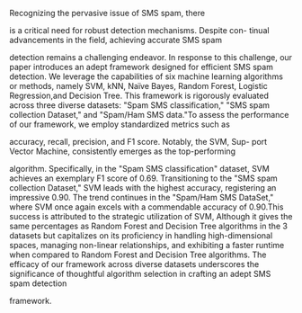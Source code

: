 <p>Recognizing the pervasive issue of SMS spam, there

is a critical need for robust detection mechanisms. Despite con-
tinual advancements in the field, achieving accurate SMS spam

detection remains a challenging endeavor. In response to this
challenge, our paper introduces an adept framework designed
for efficient SMS spam detection. We leverage the capabilities of
six machine learning algorithms or methods, namely SVM, kNN,
Naïve Bayes, Random Forest, Logistic Regression,and Decision
Tree. This framework is rigorously evaluated across three diverse
datasets: "Spam SMS classification," "SMS spam collection
Dataset," and "Spam/Ham SMS data."To assess the performance
of our framework, we employ standardized metrics such as

accuracy, recall, precision, and F1 score. Notably, the SVM, Sup-
port Vector Machine, consistently emerges as the top-performing

algorithm. Specifically, in the "Spam SMS classification" dataset,
SVM achieves an exemplary F1 score of 0.69. Transitioning to
the "SMS spam collection Dataset," SVM leads with the highest
accuracy, registering an impressive 0.90. The trend continues in
the "Spam/Ham SMS DataSet," where SVM once again excels
with a commendable accuracy of 0.90.This success is attributed
to the strategic utilization of SVM, Although it gives the same
percentages as Random Forest and Decision Tree algorithms
in the 3 datasets but capitalizes on its proficiency in handling
high-dimensional spaces, managing non-linear relationships, and
exhibiting a faster runtime when compared to Random Forest
and Decision Tree algorithms. The efficacy of our framework
across diverse datasets underscores the significance of thoughtful
algorithm selection in crafting an adept SMS spam detection</p>
framework.
